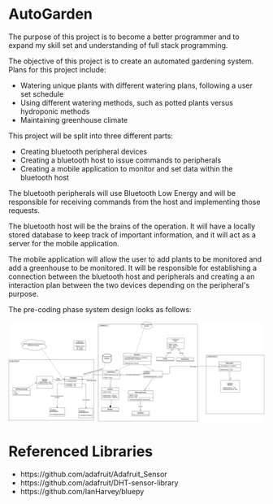 # AutoGarden
The purpose of this project is to become a better programmer and to expand my skill set and understanding of full stack programming.

The objective of this project is to create an automated gardening system. Plans for this project include: <br/>
<ul>
 <li>Watering unique plants with different watering plans, following a user set schedule</li>
 <li>Using different watering methods, such as potted plants versus hydroponic methods</li>
 <li>Maintaining greenhouse climate</li>
</ul>

This project will be split into three different parts: <br/>
<ul>
 <li>Creating bluetooth peripheral devices</li>
 <li>Creating a bluetooth host to issue commands to peripherals</li>
 <li>Creating a mobile application to monitor and set data within the bluetooth host</li>
</ul>

The bluetooth peripherals will use Bluetooth Low Energy and will be responsible for receiving commands from the host and implementing those requests.

The bluetooth host will be the brains of the operation. It will have a locally stored database to keep track of important information, and it will act as a server for the mobile application.

The mobile application will allow the user to add plants to be monitored and add a greenhouse to be monitored. It will be responsible for establishing a connection between the bluetooth host and peripherals and creating a an interaction plan between the two devices depending on the peripheral's purpose.

The pre-coding phase system design looks as follows:

![alt-text](https://github.com/tkardach/AutoGarden/blob/master/Design/UML_v1.png)



# Referenced Libraries
<ul>
 <li>https://github.com/adafruit/Adafruit_Sensor</li>
 <li>https://github.com/adafruit/DHT-sensor-library</li>
 <li>https://github.com/IanHarvey/bluepy</li>
</ul>
